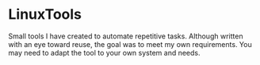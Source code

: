 # LinuxTools
Small tools I have created to automate repetitive tasks. Although written with an eye toward reuse, the goal was to meet my own requirements. You may need to adapt the tool to your own system and needs.
